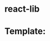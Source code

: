 # react-lib

# Template:
[![<wuwenxing>](https://circleci.com/<VCS>/<wuwenxing>/<react-ui-lib>.svg?style=svg)](<https://github.com/wuwenxing0912/react-ui-lib>)